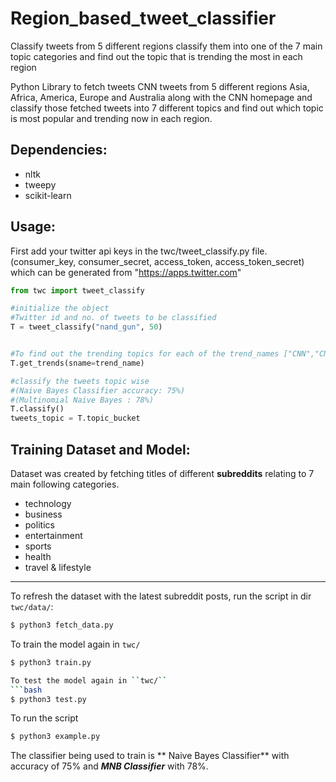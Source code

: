 # Region_based_tweet_classifier
Classify tweets from 5 different regions classify them into one of the 7 main topic categories and find out the topic that is trending the most in each region 

Python Library to fetch tweets CNN tweets from 5 different regions Asia, Africa, America, Europe and Australia along with the CNN homepage and classify those fetched tweets into 7 different topics and find out which topic is most popular and trending now in each region.

## Dependencies:

- nltk
- tweepy
- scikit-learn

## Usage:

First add your twitter api keys in the twc/tweet_classify.py file. (consumer_key, consumer_secret, access_token, access_token_secret) which can be generated from "https://apps.twitter.com"

```python
from twc import tweet_classify

#initialize the object
#Twitter id and no. of tweets to be classified
T = tweet_classify("nand_gun", 50)


#To find out the trending topics for each of the trend_names ["CNN","CNNASIA24","CNN_NewsGroupEU", "CNNALDUB_AUS","CNNAMERICA","CNNAFRICA"]
T.get_trends(sname=trend_name)

#classify the tweets topic wise 
#(Naive Bayes Classifier accuracy: 75%)
#(Multinomial Naive Bayes : 78%)
T.classify()
tweets_topic = T.topic_bucket

```

## Training Dataset and Model:

Dataset was created by fetching titles of different **subreddits** relating to 7 main following categories.

- technology 
- business
- politics
- entertainment
- sports
- health
- travel & lifestyle

---
To refresh the dataset with the latest subreddit posts, run the script in dir ``twc/data/``:

``` bash
$ python3 fetch_data.py

```
To train the model again in ``twc/``
```bash
$ python3 train.py

To test the model again in ``twc/``
```bash
$ python3 test.py

```
To run the script
``` bash
$ python3 example.py

```

The classifier being used to train is ** Naive Bayes Classifier** with accuracy of 75% and ***MNB Classifier*** with 78%.
